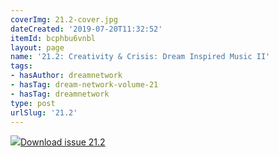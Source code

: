```yaml
---
coverImg: 21.2-cover.jpg
dateCreated: '2019-07-20T11:32:52'
itemId: bcphbu6vnbl
layout: page
name: '21.2: Creativity & Crisis: Dream Inspired Music II'
tags:
- hasAuthor: dreamnetwork
- hasTag: dream-network-volume-21
- hasTag: dreamnetwork
type: post
urlSlug: '21.2'
---
```

<img class="card-journal-img" src="../images/21.2-rect.jpg"/><a href="../files/pdfs/Volume_21/21.2_crisis_II.pdf" download="">Download issue 21.2</a>